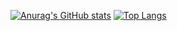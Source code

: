 [![Anurag's GitHub stats](https://github-readme-stats.vercel.app/api?username=Decade-rider)](https://github.com/Decade-rider/github-readme-stats)
[![Top Langs](https://github-readme-stats.vercel.app/api/top-langs/?username=Decade-rider&layout=compact)](https://github.com/Decade-rider/github-readme-stats)
